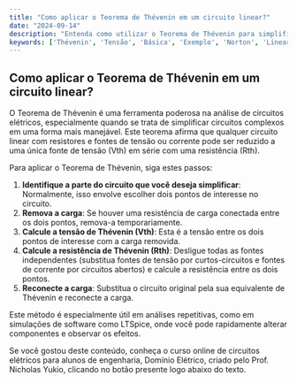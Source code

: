 ```yaml
---
title: "Como aplicar o Teorema de Thévenin em um circuito linear?"
date: "2024-09-14"
description: "Entenda como utilizar o Teorema de Thévenin para simplificar a análise de circuitos elétricos lineares."
keywords: ['Thévenin', 'Tensão', 'Básica', 'Exemplo', 'Norton', 'Linearidade', 'LTSpice']
---
```


## Como aplicar o Teorema de Thévenin em um circuito linear?

O Teorema de Thévenin é uma ferramenta poderosa na análise de circuitos elétricos, especialmente quando se trata de simplificar circuitos complexos em uma forma mais manejável. Este teorema afirma que qualquer circuito linear com resistores e fontes de tensão ou corrente pode ser reduzido a uma única fonte de tensão (Vth) em série com uma resistência (Rth).

Para aplicar o Teorema de Thévenin, siga estes passos:

1. **Identifique a parte do circuito que você deseja simplificar**: Normalmente, isso envolve escolher dois pontos de interesse no circuito.
2. **Remova a carga**: Se houver uma resistência de carga conectada entre os dois pontos, remova-a temporariamente.
3. **Calcule a tensão de Thévenin (Vth)**: Esta é a tensão entre os dois pontos de interesse com a carga removida.
4. **Calcule a resistência de Thévenin (Rth)**: Desligue todas as fontes independentes (substitua fontes de tensão por curtos-circuitos e fontes de corrente por circuitos abertos) e calcule a resistência entre os dois pontos.
5. **Reconecte a carga**: Substitua o circuito original pela sua equivalente de Thévenin e reconecte a carga.

Este método é especialmente útil em análises repetitivas, como em simulações de software como LTSpice, onde você pode rapidamente alterar componentes e observar os efeitos.

Se você gostou deste conteúdo, conheça o curso online de circuitos elétricos para alunos de engenharia, Domínio Elétrico, criado pelo Prof. Nicholas Yukio, clicando no botão presente logo abaixo do texto.